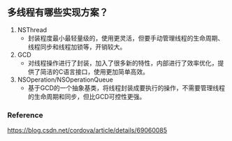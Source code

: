 ## 多线程有哪些实现方案？

1. NSThread
   - 封装程度最小最轻量级的，使用更灵活，但要手动管理线程的生命周期、线程同步和线程加锁等，开销较大。
2. GCD
   - 对线程操作进行了封装，加入了很多新的特性，内部进行了效率优化，提供了简洁的C语言接口，使用更加简单高效。
3. NSOperation/NSOperationQueue
   - 基于GCD的一个抽象基类，将线程封装成要执行的操作，不需要管理线程的生命周期和同步，但比GCD可控性更强。



### Reference

https://blog.csdn.net/cordova/article/details/69060085
